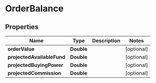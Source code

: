 # OrderBalance

## Properties
Name | Type | Description | Notes
------------ | ------------- | ------------- | -------------
**orderValue** | **Double** |  |  [optional]
**projectedAvailableFund** | **Double** |  |  [optional]
**projectedBuyingPower** | **Double** |  |  [optional]
**projectedCommission** | **Double** |  |  [optional]
